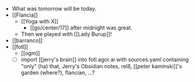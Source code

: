 - What was tomorrow will be today.
- [[Flancia]]
  - [[Yoga with X]]
    - [[go/center/17]] after midnight was great.
  - Then we played with [[Lady Burup]]!
- [[barranco]]
- [[fotl]]
  - [[ogm]]
  - [ ] import [[jerry's brain]] into fotl.agor.ai with sources.yaml containing "only" (ha) that, Jerry's Obsidian notes, rel8, [[peter kaminski]]'s garden (where?), flancian, …?
